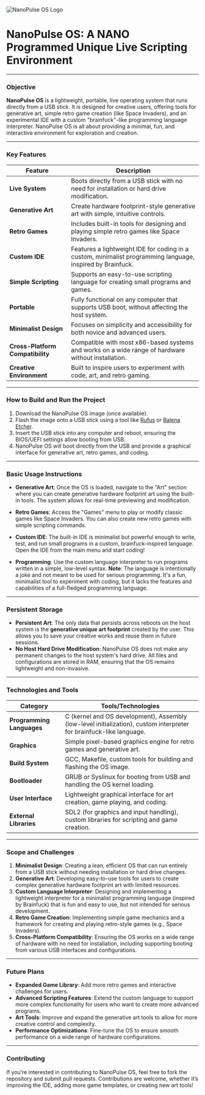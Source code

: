 <picture>
  <source media="(prefers-color-scheme: dark)" srcset="/screenshot/NanoPulseOS-Dark.png">
  <source media="(prefers-color-scheme: light)" srcset="/screenshot/NanoPulseOS-Light.png">
  <img alt="NanoPulse OS Logo" src="/screenshot/NanoPulse-OS-Logo.png">
</picture>

# **NanoPulse OS**: **A NANO Programmed Unique Live Scripting Environment**

---

### **Objective**  
**NanoPulse OS** is a lightweight, portable, live operating system that runs directly from a USB stick. It is designed for creative users, offering tools for generative art, simple retro game creation (like Space Invaders), and an experimental IDE with a custom "brainfuck"-like programming language interpreter. NanoPulse OS is all about providing a minimal, fun, and interactive environment for exploration and creation.

---

### **Key Features**  

| **Feature**                 | **Description**                                                                 |
|-----------------------------|---------------------------------------------------------------------------------|
| **Live System**              | Boots directly from a USB stick with no need for installation or hard drive modification. |
| **Generative Art**           | Create hardware footprint-style generative art with simple, intuitive controls. |
| **Retro Games**              | Includes built-in tools for designing and playing simple retro games like Space Invaders. |
| **Custom IDE**               | Features a lightweight IDE for coding in a custom, minimalist programming language, inspired by Brainfuck. |
| **Simple Scripting**         | Supports an easy-to-use scripting language for creating small programs and games. |
| **Portable**                 | Fully functional on any computer that supports USB boot, without affecting the host system. |
| **Minimalist Design**        | Focuses on simplicity and accessibility for both novice and advanced users. |
| **Cross-Platform Compatibility** | Compatible with most x86-based systems and works on a wide range of hardware without installation. |
| **Creative Environment**     | Built to inspire users to experiment with code, art, and retro gaming. |

---

### **How to Build and Run the Project**

1. Download the NanoPulse OS image (once available).
2. Flash the image onto a USB stick using a tool like [Rufus](https://rufus.ie/) or [Balena Etcher](https://www.balena.io/etcher/).
3. Insert the USB stick into any computer and reboot, ensuring the BIOS/UEFI settings allow booting from USB.
4. NanoPulse OS will boot directly from the USB and provide a graphical interface for generative art, retro games, and coding.

---

### **Basic Usage Instructions**

- **Generative Art**: Once the OS is loaded, navigate to the "Art" section where you can create generative hardware footprint art using the built-in tools. The system allows for real-time previewing and modification.
  
- **Retro Games**: Access the "Games" menu to play or modify classic games like Space Invaders. You can also create new retro games with simple scripting commands.

- **Custom IDE**: The built-in IDE is minimalist but powerful enough to write, test, and run small programs in a custom, brainfuck-inspired language. Open the IDE from the main menu and start coding!

- **Programming**: Use the custom language interpreter to run programs written in a simple, low-level syntax. **Note**: The language is intentionally a joke and not meant to be used for serious programming. It's a fun, minimalist tool to experiment with coding, but it lacks the features and capabilities of a full-fledged programming language.

---

### **Persistent Storage**

- **Persistent Art**: The only data that persists across reboots on the host system is the **generative unique art footprint** created by the user. This allows you to save your creative works and reuse them in future sessions.
- **No Host Hard Drive Modification**: NanoPulse OS does not make any permanent changes to the host system's hard drive. All files and configurations are stored in RAM, ensuring that the OS remains lightweight and non-invasive.

---

### **Technologies and Tools**  

| **Category**            | **Tools/Technologies**                                     |
|--------------------------|-----------------------------------------------------------|
| **Programming Languages**| C (kernel and OS development), Assembly (low-level initialization), custom interpreter for brainfuck-like language. |
| **Graphics**             | Simple pixel-based graphics engine for retro games and generative art. |
| **Build System**         | GCC, Makefile, custom tools for building and flashing the OS image. |
| **Bootloader**           | GRUB or Syslinux for booting from USB and handling the OS kernel loading. |
| **User Interface**       | Lightweight graphical interface for art creation, game playing, and coding. |
| **External Libraries**   | SDL2 (for graphics and input handling), custom libraries for scripting and game creation. |

---

### **Scope and Challenges**

1. **Minimalist Design**: Creating a lean, efficient OS that can run entirely from a USB stick without needing installation or hard drive changes.
2. **Generative Art**: Developing easy-to-use tools for users to create complex generative hardware footprint art with limited resources.
3. **Custom Language Interpreter**: Designing and implementing a lightweight interpreter for a minimalist programming language (inspired by Brainfuck) that is fun and easy to use, but not intended for serious development.
4. **Retro Game Creation**: Implementing simple game mechanics and a framework for creating and playing retro-style games (e.g., Space Invaders).
5. **Cross-Platform Compatibility**: Ensuring the OS works on a wide range of hardware with no need for installation, including supporting booting from various USB interfaces and configurations.

---

### **Future Plans**

- **Expanded Game Library**: Add more retro games and interactive challenges for users.
- **Advanced Scripting Features**: Extend the custom language to support more complex functionality for users who want to create more advanced programs.
- **Art Tools**: Improve and expand the generative art tools to allow for more creative control and complexity.
- **Performance Optimizations**: Fine-tune the OS to ensure smooth performance on a wide range of hardware configurations.

---

### **Contributing**

If you’re interested in contributing to NanoPulse OS, feel free to fork the repository and submit pull requests. Contributions are welcome, whether it’s improving the IDE, adding more game templates, or creating new art tools!


